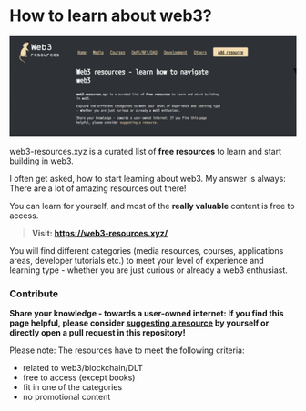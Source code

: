 # How to learn about web3?

![logo](images/screenshot.png)

web3-resources.xyz is a curated list of **free resources** to learn and start building in web3.

I often get asked, how to start learning about web3. My answer is always: There are a lot of amazing resources out there!

You can learn for yourself, and most of the **really valuable** content is free to access.

> **Visit: https://web3-resources.xyz/**

You will find different categories (media resources, courses, applications areas, developer tutorials etc.) to meet your level of experience and learning type - whether you are just curious or already a web3 enthusiast.

### Contribute

**Share your knowledge - towards a user-owned internet: If you find this page helpful, please consider [suggesting a resource](https://web3-resources.xyz/add.html) by yourself or directly open a pull request in this repository!**

Please note: The resources have to meet the following criteria:

- related to web3/blockchain/DLT
- free to access (except books)
- fit in one of the categories
- no promotional content

